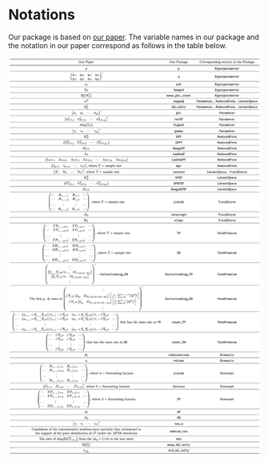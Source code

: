 # Notations

Our package is based on [our paper](https://papers.ssrn.com/sol3/papers.cfm?abstract_id=4708628). The variable names in our package and the notation in our paper correspond as follows in the table below.

![Notation Table](https://raw.githubusercontent.com/econPreference/TermStructureModels.jl/main/docs/src/notations.png)
